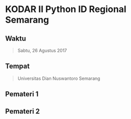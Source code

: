 # KODAR II Python ID Regional Semarang

## Waktu
  > Sabtu, 26 Agustus 2017

## Tempat
  > Universitas Dian Nuswantoro Semarang

## Pemateri 1

## Pemateri 2
